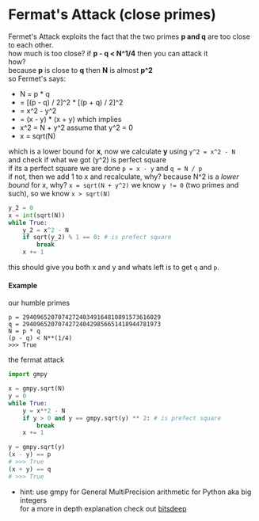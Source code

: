 # Fermat's Attack (close primes)
Fermet's Attack exploits the fact that the two primes **p and q** are too close to each other.     
how much is too close? if **p - q < N^1/4** then you can attack it     
how?     
because **p** is close to **q** then **N** is almost **p^2**     
so Fermet's says:     
- N = p * q
-   = [(p - q) / 2]^2 * [(p + q) / 2]^2
-   = x^2 - y^2
-   = (x - y) * (x + y)
which implies
- x^2 = N + y^2
assume that y^2 = 0
- x = sqrt(N)        

which is a lower bound for **x**, now we calculate **y** using ```y^2 = x^2 - N```      
and check if what we got (y^2) is perfect square      
if its a perfect square we are done `p = x - y` and `q = N / p`     
if not, then we add 1 to x and recalculate, why? because N^2 is a *lower bound* for x, why? `x = sqrt(N + y^2)` we know `y != 0` (two primes and such), so we know `x > sqrt(N)`      

```python
y_2 = 0
x = int(sqrt(N))
while True:
    y_2 = x^2 - N 
    if sqrt(y_2) % 1 == 0: # is prefect square
        break
    x += 1
```

this should give you both x and y and whats left is to get `q` and `p`.     

#### Example
our humble primes
```python3
p = 294096520707427240349164810891573616029 
q = 294096520707427240429856651418944781973
N = p * q
(p - q) < N**(1/4)
>>> True
```
the fermat attack
```python
import gmpy

x = gmpy.sqrt(N)
y = 0
while True:
    y = x**2 - N
    if y > 0 and y == gmpy.sqrt(y) ** 2: # is prefect square
        break
    x += 1

y = gmpy.sqrt(y)
(x - y) == p
# >>> True
(x + y) == q
# >>> True
```

- hint: use gmpy for General MultiPrecision arithmetic for Python aka big integers      
for a more in depth explanation check out [bitsdeep](https://bitsdeep.com/posts/attacking-rsa-for-fun-and-ctf-points-part-2/)